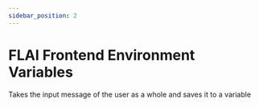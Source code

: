 ```yaml
---
sidebar_position: 2
---
```


# FLAI Frontend Environment Variables

Takes the input message of the user as a whole and saves it to a variable

